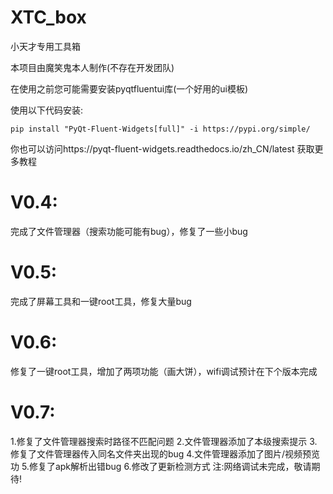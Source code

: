 # XTC_box
小天才专用工具箱

本项目由魔笑鬼本人制作(不存在开发团队)

在使用之前您可能需要安装pyqtfluentui库(一个好用的ui模板)

使用以下代码安装:
```shell
pip install "PyQt-Fluent-Widgets[full]" -i https://pypi.org/simple/
```

你也可以访问https://pyqt-fluent-widgets.readthedocs.io/zh_CN/latest 获取更多教程

# V0.4:
完成了文件管理器（搜索功能可能有bug），修复了一些小bug

# V0.5:
完成了屏幕工具和一键root工具，修复大量bug

# V0.6:
修复了一键root工具，增加了两项功能（画大饼），wifi调试预计在下个版本完成

# V0.7:
1.修复了文件管理器搜索时路径不匹配问题 2.文件管理器添加了本级搜索提示 3.修复了文件管理器传入同名文件夹出现的bug 4.文件管理器添加了图片/视频预览功 5.修复了apk解析出错bug 6.修改了更新检测方式 注:网络调试未完成，敬请期待!
